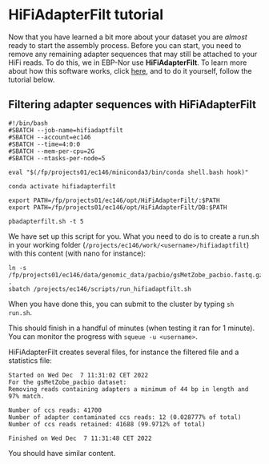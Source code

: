 # HiFiAdapterFilt tutorial

Now that you have learned a bit more about your dataset you are *almost* ready to start the assembly process. Before you can start, you need to remove any remaining adapter sequences that may still be attached to your HiFi reads. To do this, we in EBP-Nor use **HiFiAdapterFilt**. To learn more about how this software works, click [here](https://github.com/sheinasim/HiFiAdapterFilt), and to do it yourself, follow the tutorial below.

## Filtering adapter sequences with HiFiAdapterFilt

```
#!/bin/bash
#SBATCH --job-name=hifiadaptfilt
#SBATCH --account=ec146
#SBATCH --time=4:0:0
#SBATCH --mem-per-cpu=2G
#SBATCH --ntasks-per-node=5

eval "$(/fp/projects01/ec146/miniconda3/bin/conda shell.bash hook)" 

conda activate hifiadapterfilt

export PATH=/fp/projects01/ec146/opt/HiFiAdapterFilt/:$PATH
export PATH=/fp/projects01/ec146/opt/HiFiAdapterFilt/DB:$PATH

pbadapterfilt.sh -t 5
```

We have set up this script for you. What you need to do is to create a run.sh in your working folder (`/projects/ec146/work/<username>/hifiadaptfilt`) with this content (with nano for instance):

```
ln -s /fp/projects01/ec146/data/genomic_data/pacbio/gsMetZobe_pacbio.fastq.gz . 
sbatch /projects/ec146/scripts/run_hifiadaptfilt.sh
```  
When you have done this, you can submit to the cluster by typing `sh run.sh`.

This should finish in a handful of minutes (when testing it ran for 1 minute). You can monitor the progress with `squeue -u <username>`.

HiFiAdapterFilt creates several files, for instance the filtered file and a statistics file: 

```
Started on Wed Dec  7 11:31:02 CET 2022
For the gsMetZobe_pacbio dataset:
Removing reads containing adapters a minimum of 44 bp in length and 97% match.

Number of ccs reads: 41700
Number of adapter contaminated ccs reads: 12 (0.028777% of total)
Number of ccs reads retained: 41688 (99.9712% of total)

Finished on Wed Dec  7 11:31:48 CET 2022
```

You should have similar content.




